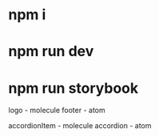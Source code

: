 # npm i

# npm run dev 

# npm run storybook

logo - molecule
footer - atom

accordionItem - molecule
accordion - atom
